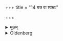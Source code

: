 +++
title = "14 यत्र वा श्वभ्राः"

+++

<details><summary>मूलम्</summary>

यत्र वा श्वभ्राः स्वयङ्खाताः सर्वतोऽभिमुखाः स्युः १४
</details>

<details><summary>Oldenberg</summary>

14. Or there should be natural holes (in the ground) in all directions.
</details>
